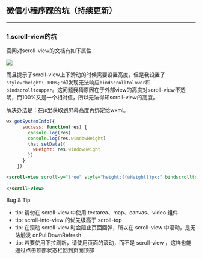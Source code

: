 ## 微信小程序踩的坑（持续更新）
---

### 1.scroll-view的坑

官网对scroll-view的文档有如下属性：

![](https://img-blog.csdn.net/20170120092459324?watermark/2/text/aHR0cDovL2Jsb2cuY3Nkbi5uZXQvQmVpTGluWXU=/font/5a6L5L2T/fontsize/400/fill/I0JBQkFCMA==/dissolve/70/gravity/SouthEast)

而且提示了scroll-view上下滑动的时候需要设置高度，但是我设置了`style="height: 100%;"`却发现无法响应`bindscrolltolower`和`bindscrolltoupper`。这问题我猜原因在于外部view的高度对scroll-view不透明，而100%又是一个相对值，所以无法得知scroll-view的高度。

解决办法是：在js里获取到屏幕高度再绑定给wxml。

```js
wx.getSystemInfo({
      success: function(res) {
        console.log(res)
        console.log(res.windowHeight)
        that.setData({
          wHeight: res.windowHeight
        })
      }
    })
```

```xml
<scroll-view scroll-y="true" style="height:{{wHeight}}px;" bindscrolltolower="loadMore">
....
</scroll-view>
```

Bug & Tip
* tip: 请勿在 scroll-view 中使用 textarea、map、canvas、video 组件
* tip: scroll-into-view 的优先级高于 scroll-top
* tip: 在滚动 scroll-view 时会阻止页面回弹，所以在 scroll-view 中滚动，是无法触发 onPullDownRefresh
* tip: 若要使用下拉刷新，请使用页面的滚动，而不是 scroll-view ，这样也能通过点击顶部状态栏回到页面顶部